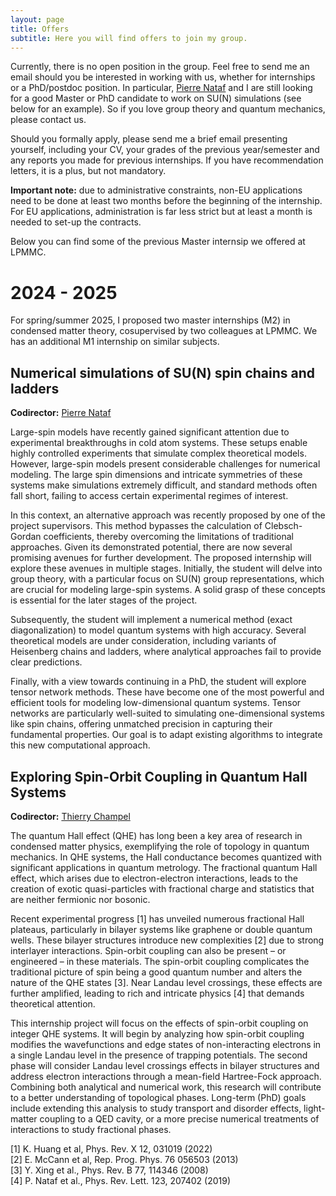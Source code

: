 ```yaml
---
layout: page
title: Offers
subtitle: Here you will find offers to join my group.
---
```

Currently, there is no open position in the group. Feel free to send me an email should you be interested in working with us, whether for internships or a PhD/postdoc position. In particular, [Pierre Nataf](https://lpmmc.cnrs.fr/spip.php?auteur78) and I are still looking for a good Master or PhD candidate to work on SU(N) simulations (see below for an example). So if you love group theory and quantum mechanics, please contact us.

Should you formally apply, please send me a brief email presenting yourself, including your CV, your grades of the previous year/semester and any reports you made for previous internships. If you have recommendation letters, it is a plus, but not mandatory.

**Important note:** due to administrative constraints, non-EU applications need to be done at least two months before the beginning of the internship. For EU applications, administration is far less strict but at least a month is needed to set-up the contracts.

Below you can find some of the previous Master internsip we offered at LPMMC.

# 2024 - 2025
For spring/summer 2025, I proposed two master internships (M2) in condensed matter theory, cosupervised by two colleagues at LPMMC. We has an additional M1 internship on similar subjects.

## Numerical simulations of SU(N) spin chains and ladders
**Codirector:** [Pierre Nataf](https://lpmmc.cnrs.fr/spip.php?auteur78)

Large-spin models have recently gained significant attention due to experimental breakthroughs in cold atom systems. These setups enable highly controlled experiments that simulate complex theoretical models. However, large-spin models present considerable challenges for numerical modeling. The large spin dimensions and intricate symmetries of these systems make simulations extremely difficult, and standard methods often fall short, failing to access certain experimental regimes of interest. 

In this context, an alternative approach was recently proposed by one of the project supervisors. This method bypasses the calculation of Clebsch-Gordan coefficients, thereby overcoming the limitations of traditional approaches. Given its demonstrated potential, there are now several promising avenues for further development. The proposed internship will explore these avenues in multiple stages. Initially, the student will delve into group theory, with a particular focus on SU(N) group representations, which are crucial for modeling large-spin systems. A solid grasp of these concepts is essential for the later stages of the project.

Subsequently, the student will implement a numerical method (exact diagonalization) to model quantum systems with high accuracy. Several theoretical models are under consideration, including variants of Heisenberg chains and ladders, where analytical approaches fail to provide clear predictions.

Finally, with a view towards continuing in a PhD, the student will explore tensor network methods. These have become one of the most powerful and efficient tools for modeling low-dimensional quantum systems. Tensor networks are particularly well-suited to simulating one-dimensional systems like spin chains, offering unmatched precision in capturing their fundamental properties. Our goal is to adapt existing algorithms to integrate this new computational approach.

## Exploring Spin-Orbit Coupling in Quantum Hall Systems
**Codirector:** [Thierry Champel](https://lpmmc.cnrs.fr/spip.php?article180)

The quantum Hall effect (QHE) has long been a key area of research in condensed matter physics, exemplifying the role of topology in quantum mechanics. In QHE systems, the Hall conductance becomes quantized with significant applications in quantum metrology. The fractional quantum Hall effect, which arises due to electron-electron interactions, leads to the creation of exotic quasi-particles with fractional charge and statistics that are neither fermionic nor bosonic.

Recent experimental progress [1] has unveiled numerous fractional Hall plateaus, particularly in bilayer systems like graphene or double quantum wells. These bilayer structures introduce new complexities [2] due to strong interlayer interactions. Spin-orbit coupling can also be present – or engineered – in these materials. The spin-orbit coupling complicates the traditional picture of spin being a good quantum number and alters the nature of the QHE states [3]. Near Landau level crossings, these effects are further amplified, leading to rich and intricate physics [4] that demands theoretical attention.

This internship project will focus on the effects of spin-orbit coupling on integer QHE systems. It will begin by analyzing how spin-orbit coupling modifies the wavefunctions and edge states of non-interacting electrons in a single Landau level in the presence of trapping potentials. The second phase will consider Landau level crossings effects in bilayer structures and address electron interactions through a mean-field Hartree-Fock approach. Combining both analytical and numerical work, this research will contribute to a better understanding of topological phases. Long-term (PhD) goals include extending this analysis to study transport and disorder effects, light-matter coupling to a QED cavity, or a more precise numerical treatments of interactions to study fractional phases.

[1] K. Huang et al, Phys. Rev. X 12, 031019 (2022) \
[2] E. McCann et al, Rep. Prog. Phys. 76 056503 (2013) \
[3] Y. Xing et al., Phys. Rev. B 77, 114346 (2008) \
[4] P. Nataf et al., Phys. Rev. Lett. 123, 207402 (2019)
